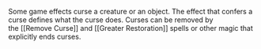 Some game effects curse a creature or an object. The effect that confers a curse defines what the curse does. Curses can be removed by the [[Remove Curse]] and [[Greater Restoration]] spells or other magic that explicitly ends curses.